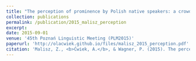 ```yaml
---
title: "The perception of prominence by Polish native speakers: a crowdsourcing study"
collection: publications
permalink: /publication/2015_malisz_perception
excerpt:
date: 2015-09-01
venue: '45th Poznań Linguistic Meeting (PLM2015)'
paperurl: 'http://olacwiek.github.io/files/malisz_2015_perception.pdf'
citation: 'Malisz, Z., <b>Ćwiek, A.</b>, & Wagner, P. (2015). The perception of prominence by Polish native speakers: A crowdsourcing study. <i>Proceedings of the 45th Poznań Linguistic Meeting</i>. The 45th Poznań Linguistic Meeting (PLM2015), Poznań, Poland.'
---
```

